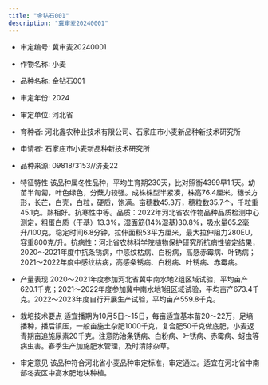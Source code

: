 ```yaml
---
title: "金钻石001"
description: "冀审麦20240001"
---
```

* 审定编号:  冀审麦20240001

*  作物名称:  小麦

*  品种名称:  金钻石001

*  审定年份:  2024

*  审定单位:  河北省

* 育种者:  河北鑫农种业技术有限公司、石家庄市小麦新品种新技术研究所

*  申请者:  石家庄市小麦新品种新技术研究所

*  品种来源:  09818/3153//济麦22

*  特征特性
该品种属冬性品种，平均生育期230天，比对照衡4399早1.1天。幼苗半匍匐，叶色绿色，分蘖力较强。成株株型半紧凑，株高76.4厘米。穗长方形，长芒，白壳，白粒，硬质，饱满。亩穗数45.3万，穗粒数35.7个，千粒重45.1克。熟相好。抗寒性中等。品质：2022年河北省农作物品种品质检测中心测定，粗蛋白质（干基）13.3%，湿面筋(14%湿基)30.8%，吸水量65.2毫升/100克，稳定时间6.8分钟，拉伸面积53平方厘米，最大拉伸阻力280EU，容重800克/升。抗病性：河北省农林科学院植物保护研究所抗病性鉴定结果，2020～2021年度中抗条锈病，中感纹枯病、白粉病，高感赤霉病、叶锈病；2021～2022年度中感纹枯病，高感条锈病、白粉病、叶锈病、赤霉病。

*  产量表现
2020～2021年度参加河北省冀中南水地2组区域试验，平均亩产620.1千克；2021～2022年度参加冀中南水地1组区域试验，平均亩产673.4千克。2022～2023年度自行开展生产试验，平均亩产559.8千克。

*  栽培技术要点
适宜播期为10月5日～15日，每亩适宜基本苗20～22万，足墒播种，播后镇压，一般亩施土杂肥1000千克，复合肥50千克做底肥，小麦返青期亩追施尿素20千克。注意防治条锈病、白粉病、叶锈病、赤霉病、蚜虫等病虫害。春季生产加施肥水管理，及时清除杂草。

*  审定意见
该品种符合河北省小麦品种审定标准，审定通过。适宜在河北省中南部冬麦区中高水肥地块种植。
